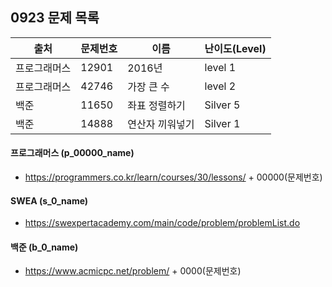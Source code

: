 ## 0923 문제 목록



| 출처         | 문제번호 | 이름            | 난이도(Level) |
| ------------ | -------- | --------------- | ------------- |
| 프로그래머스 | 12901    | 2016년          | level 1       |
| 프로그래머스 | 42746    | 가장 큰 수      | level 2       |
| 백준         | 11650    | 좌표 정렬하기   | Silver 5      |
| 백준         | 14888    | 연산자 끼워넣기 | Silver 1      |



#### 프로그래머스 (p_00000_name)

- https://programmers.co.kr/learn/courses/30/lessons/ + 00000(문제번호)

#### SWEA (s_0_name)

- https://swexpertacademy.com/main/code/problem/problemList.do

#### 백준 (b_0_name)

- https://www.acmicpc.net/problem/ + 0000(문제번호)

